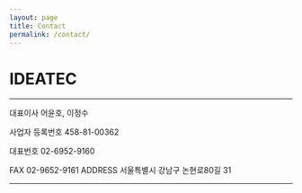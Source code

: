 ```yaml
---
layout: page
title: Contact
permalink: /contact/
---
```


# IDEATEC

***

대표이사  어윤호, 이정수            

사업자 등록번호  458-81-00362


대표번호  02-6952-9160         

FAX  02-9652-9161
ADDRESS 서울특별시 강남구 논현로80길 31 

***
